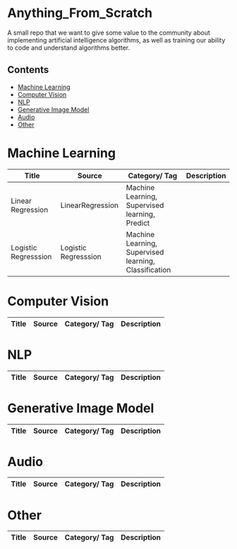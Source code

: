 # Anything_From_Scratch

A small repo that we want to give some value to the community about implementing artificial intelligence algorithms, as well as training our ability to code and understand algorithms better.

## Contents

- [Machine Learning](#machine-learning)
- [Computer Vision](#computer-vision)
- [NLP](#nlp)
- [Generative Image Model](#generative-image-model)
- [Audio](#audio)
- [Other](#other)

# Machine Learning

| Title | Source | Category/ Tag | Description |
|---|---|---| ---|
| Linear Regression | LinearRegression | Machine Learning, Supervised learning, Predict |
| Logistic Regresssion | Logistic Regresssion | Machine Learning, Supervised learning, Classification|

# Computer Vision

| Title | Source | Category/ Tag | Description |
|---|---|---| ---|

# NLP

| Title | Source | Category/ Tag | Description |
|---|---|---| ---|

# Generative Image Model

| Title | Source | Category/ Tag | Description |
|---|---|---| ---|

# Audio

| Title | Source | Category/ Tag | Description |
|---|---|---| ---|

# Other

| Title | Source | Category/ Tag | Description |
|---|---|---| ---|
